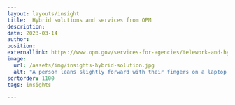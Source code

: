 ```yaml
---
layout: layouts/insight
title:  Hybrid solutions and services from OPM
description: 
date: 2023-03-14
author:
position:
externallink: https://www.opm.gov/services-for-agencies/telework-and-hybrid-solutions/
image: 
  url: /assets/img/insights-hybrid-solution.jpg
  alt: "A person leans slightly forward with their fingers on a laptop that displays several people in a virtual meeting, notebooks and a phone are beside the laptop on a wood table with white brick in the background."
sortorder: 1100
tags: insights

---
```


